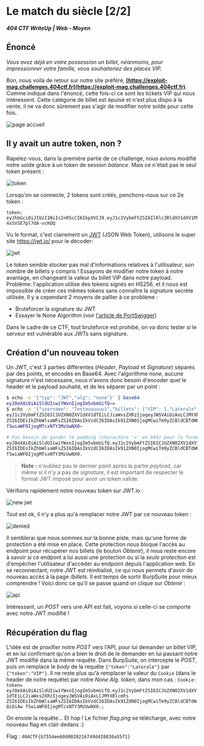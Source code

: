 # Le match du siècle [2/2]

***404 CTF WriteUp | Web - Moyen***

## Énoncé

*Vous avez déjà en votre possession un billet, néanmoins, pour impressionner votre famille, vous souhaiteriez des places VIP.*


Bon, nous voilà de retour sur notre site préféré, **[https://exploit-mag.challenges.404ctf.fr](https://exploit-mag.challenges.404ctf.fr)**. Comme indiqué dans l'énoncé, cette fois-ci ce sont les tickets VIP qui nous intéressent. Cette catégorie de billet est épuisé et n'est plus dispo à la vente, il ne va donc sûrement pas s'agir de modifier notre solde pour cette fois.

![page accueil](home-page.png)

## Il y avait un autre token, non ?

Rapelez-vous, dans la première partie de ce challenge, nous avions modifié notre solde grâce à un token de session *balance*. Mais ce n'était pas le seul token présent :  

![token](token.png)

Lorsqu'on se connecte, 2 tokens sont créés, penchons-nous sur ce 2e token :

```
token: eyJhbGciOiJIUzI1NiIsInR5cCI6IkpXVCJ9.eyJ1c2VybmFtZSI6IlRlc3RldXV1dXV1MSIsImJpbGxldHMiOnsiVklQIjowLCJMYXRlcmFsZSI6MSwiRmFtaWxpYWxlIjowLCJFc3QiOjAsIk91ZXN0IjowLCJOb3JkIGV0IFN1ZCI6MH0sImlhdCI6MTcxNTY3MzUwNX0.tHzu2Sw9Bf_aHZfS6lzLrRd2-4xSVSE7pl7dA-vcKOQ
```

Vu le format, c'est clairement un [JWT](https://datatracker.ietf.org/doc/html/rfc7519) (JSON Web Token), utilisons le super site https://jwt.io/ pour le décoder: 

![jwt](jwt.png)

Le token semble stocker pas mal d'informations relatives à l'utilisateur, son nombre de billets y compris ! Essayons de modifier notre token à notre avantage, en changeant la valeur du billet VIP dans notre payload. 
Problème: l'application utilise des tokens signés en HS256, et il nous est impossible de créer ces mêmes tokens sans connaître la signature secrète utilisée. 
Il y a cependant 2 moyens de pallier à ce problème : 
- Bruteforcer la signature du JWT
- Essayer le None Algorithm (voir [l'article de PortSwigger](https://portswigger.net/kb/issues/00200901_jwt-none-algorithm-supported)) 

Dans le cadre de ce CTF, tout bruteforce est prohibé, on va donc tester si le serveur est vulnérable aux JWTs sans signature.  

## Création d'un nouveau token

Un JWT, c'est 3 parties différentes (*Header*, *Payload* et *Signature*) séparés par des points, et encodés en Base64. Avec l'algorithme *none*, aucune signature n'est nécessaire, nous n'avons donc besoin d'encoder quel le header et le payload souhaité, et de les séparer par un point : 
```bash
$ echo -n '{"typ": "JWT","alg": "none"}' | base64
eyJ0eXAiOiAiSldUIiwiYWxnIjogIm5vbmUifQ==
$ echo -n '{"username": "Testeuuuuuu1","billets": {"VIP": 1,"Laterale": 1,"Familiale": 0,"Est": 0,"Ouest": 0,"Nord et Sud": 0},"iat": 1715673505}' | base64 -i
eyJ1c2VybmFtZSI6ICJUZXN0ZXV1dXV1dTEiLCJiaWxsZXRzIjogeyJWSVAiOiAxLCJMYXRlcmFs
ZSI6IDEsIkZhbWlsaWFsZSI6IDAsIkVzdCI6IDAsIk91ZXN0IjogMCwiTm9yZCBldCBTdWQiOiAw
fSwiaWF0IjogMTcxNTY3MzUwNX0=

# Pas besoin de garder le padding (charactère '=' en b64) pour le format JWT, notre token modifé ressemble donc à ça : 
eyJ0eXAiOiAiSldUIiwiYWxnIjogIm5vbmUifQ.eyJ1c2VybmFtZSI6ICJUZXN0ZXV1dXV1dTEiLCJiaWxsZXRzIjogeyJWSVAiOiAxLCJMYXRlcmFs
ZSI6IDEsIkZhbWlsaWFsZSI6IDAsIkVzdCI6IDAsIk91ZXN0IjogMCwiTm9yZCBldCBTdWQiOiAw
fSwiaWF0IjogMTcxNTY3MzUwNX0.
``` 

> **Note :** n'oubliez pas le dernier point après la partie *payload*, car même si il n'y a pas de *signature*, il est important de respecter le format JWT imposé pour avoir un token valide. 

Vérifions rapidement notre nouveau token sur JWT.io :

![new jwt](new-jwt.png)

Tout est ok, il n'y a plus qu'à remplacer notre JWT par ce nouveau token : 

![denied](denied.png)

Il semblerai que nous sommes sur la bonne piste, mais qu'une forme de protection a été mise en place. Cette protection nous bloque l'accès au endpoint pour récupérer nos billets (le bouton *Obtenir*), il nous reste encore à savoir si ce endpont a lui aussi une protection ou si la *seule* protection est d'empêcher l'utilisateur d'accéder au endpoint depuis l'application web. 
En se reconnectant, notre JWT est réinitialisé, ce qui nous permets d'avoir de nouveau accès à la page */billets*. Il est temps de sortir BurpSuite pour mieux comprendre ! Voici donc ce qu'il se passe quand on clique sur *Obtenir* :

![api](api.png)

Intéressant, un *POST* vers une API est fait, voyons si celle-ci se comporte avec notre JWT modifié !
 
## Récupération du flag

L'idée est de proxifier notre *POST* vers l'API, pour lui demander un billet VIP, et en lui confirmant qu'on a bien le droit de le demander en lui passant notre JWT modifié dans la même requête.
Dans BurpSuite, on intercepte le *POST*, puis on remplace le *body* de la requête `{"token":"Laterale"}` par `{"token":"VIP"}`. Il ne reste plus qu'à remplacer la valeur du `Cookie` (dans le header de notre requête) par notre *None Alg. token*, dans mon cas : 
`Cookie: token= eyJ0eXAiOiAiSldUIiwiYWxnIjogIm5vbmUifQ.eyJ1c2VybmFtZSI6ICJUZXN0ZXV1dXV1dTEiLCJiaWxsZXRzIjogeyJWSVAiOiAxLCJMYXRlcmFs
ZSI6IDEsIkZhbWlsaWFsZSI6IDAsIkVzdCI6IDAsIk91ZXN0IjogMCwiTm9yZCBldCBTdWQiOiAw
fSwiaWF0IjogMTcxNTY3MzUwNX0.;`

On envoie la requête... Et hop ! Le fichier *flag.png* se télécharge, avec notre nouveau flag en clair dedans :)

Flag : `404CTF{b7554ee60d0020216749d428830a55f1}`


